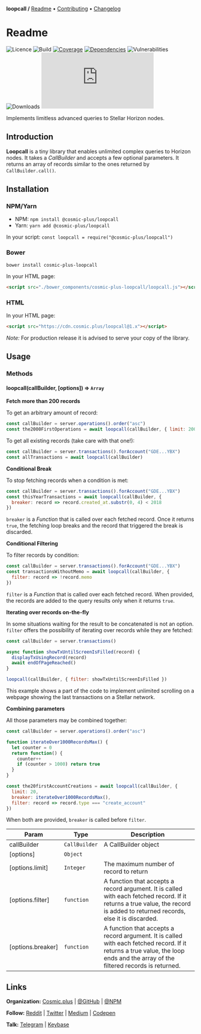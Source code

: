 **loopcall /**
[Readme](https://cosmic.plus/#view:js-loopcall)
• [Contributing](https://cosmic.plus/#view:js-loopcall/CONTRIBUTING)
• [Changelog](https://cosmic.plus/#view:js-loopcall/CHANGELOG)

# Readme

![Licence](https://img.shields.io/github/license/cosmic-plus/js-loopcall.svg)
![Build](https://img.shields.io/codeship/09be3150-c618-0137-89ba-4a7bef1c9b94)
[![Coverage](https://coveralls.io/repos/github/cosmic-plus/js-loopcall/badge.svg)](https://coveralls.io/github/cosmic-plus/js-loopcall)
[![Dependencies](https://badgen.net/david/dep/cosmic-plus/js-loopcall)](https://david-dm.org/cosmic-plus/js-loopcall)
![Vulnerabilities](https://snyk.io/test/npm/@cosmic-plus/loopcall/badge.svg)
![Downloads](https://badgen.net/npm/dt/@cosmic-plus/loopcall)
![Bundle](https://badgen.net/badgesize/gzip/cosmic-plus/js-loopcall-web/master/loopcall.js?label=bundle)

Implements limitless advanced queries to Stellar Horizon nodes.

## Introduction

**Loopcall** is a tiny library that enables unlimited complex queries to
Horizon nodes. It takes a _CallBuilder_ and accepts a few optional
parameters. It returns an array of records similar to the ones returned by
`CallBuilder.call()`.

## Installation

### NPM/Yarn

- NPM: `npm install @cosmic-plus/loopcall`
- Yarn: `yarn add @cosmic-plus/loopcall`

In your script: `const loopcall = require("@cosmic-plus/loopcall")`

### Bower

`bower install cosmic-plus-loopcall`

In your HTML page:

```HTML
<script src="./bower_components/cosmic-plus-loopcall/loopcall.js"></script>
```

### HTML

In your HTML page:

```HTML
<script src="https://cdn.cosmic.plus/loopcall@1.x"></script>
```

_Note:_ For production release it is advised to serve your copy of the library.

## Usage

### Methods

#### loopcall(callBuilder, [options]) ⇒ `Array`

**Fetch more than 200 records**

To get an arbitrary amount of record:

```js
const callBuilder = server.operations().order("asc")
const the2000FirstOperations = await loopcall(callBuilder, { limit: 2000 })
```

To get all existing records (take care with that one!):

```js
const callBuilder = server.transactions().forAccount("GDE...YBX")
const allTransactions = await loopcall(callBuilder)
```

**Conditional Break**

To stop fetching records when a condition is met:

```js
const callBuilder = server.transactions().forAccount("GDE...YBX")
const thisYearTransactions = await loopcall(callBuilder, {
  breaker: record => record.created_at.substr(0, 4) < 2018
})
```

`breaker` is a _Function_ that is called over each fetched record. Once it
returns `true`, the fetching loop breaks and the record that triggered the
break is discarded.

**Conditional Filtering**

To filter records by condition:

```js
const callBuilder = server.transactions().forAccount("GDE...YBX")
const transactionsWithoutMemo = await loopcall(callBuilder, {
  filter: record => !record.memo
})
```

`filter` is a _Function_ that is called over each fetched record. When
provided, the records are added to the query results only when it returns
`true`.

**Iterating over records on-the-fly**

In some situations waiting for the result to be concatenated is not an
option. `filter` offers the possibility of iterating over records while they
are fetched:

```js
const callBuilder = server.transactions()

async function showTxUntilScreenIsFilled(record) {
  displayTxUsingRecord(record)
  await endOfPageReached()
}

loopcall(callBuilder, { filter: showTxUntilScreenIsFilled })
```

This example shows a part of the code to implement unlimited scrolling on a
webpage showing the last transactions on a Stellar network.

**Combining parameters**

All those parameters may be combined together:

```js
const callBuilder = server.operations().order("asc")

function iterateOver1000RecordsMax() {
  let counter = 0
  return function() {
    counter++
    if (counter > 1000) return true
  }
}

const the20firstAccountCreations = await loopcall(callBuilder, {
  limit: 20,
  breaker: iterateOver1000RecordsMax(),
  filter: record => record.type === "create_account"
})
```

When both are provided, `breaker` is called before `filter`.

| Param             | Type          | Description                                                                                                                                                                    |
| ----------------- | ------------- | ------------------------------------------------------------------------------------------------------------------------------------------------------------------------------ |
| callBuilder       | `CallBuilder` | A CallBuilder object                                                                                                                                                           |
| [options]         | `Object`      |                                                                                                                                                                                |
| [options.limit]   | `Integer`     | The maximum number of record to return                                                                                                                                         |
| [options.filter]  | `function`    | A function that accepts a record argument. It is called with each fetched record. If it returns a true value, the record is added to returned records, else it is discarded.   |
| [options.breaker] | `function`    | A function that accepts a record argument. It is called with each fetched record. If it returns a true value, the loop ends and the array of the filtered records is returned. |

## Links

**Organization:** [Cosmic.plus](https://cosmic.plus/) | [@GitHub](https://git.cosmic.plus) | [@NPM](https://www.npmjs.com/search?q=cosmic-plus)

**Follow:** [Reddit](https://reddit.com/r/cosmic_plus) | [Twitter](https://twitter.com/cosmic_plus) | [Medium](https://medium.com/cosmic-plus) | [Codepen](https://codepen.io/cosmic-plus)

**Talk:** [Telegram](https://t.me/cosmic_plus) | [Keybase](https://keybase.io/team/cosmic_plus)
